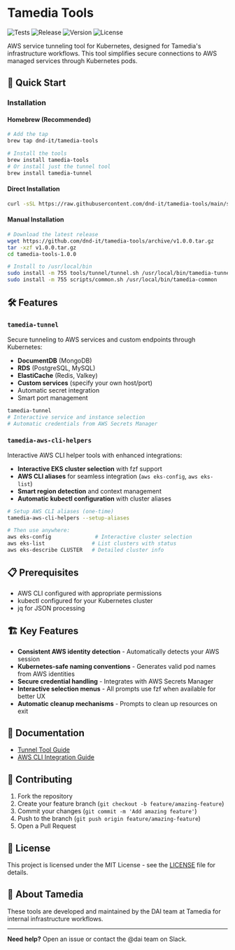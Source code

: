 # Tamedia Tools

<!-- BADGES START -->
![Tests](https://github.com/DND-IT/tamedia-tools/workflows/Test/badge.svg)
![Release](https://github.com/DND-IT/tamedia-tools/workflows/Release/badge.svg)
![Version](https://img.shields.io/github/v/release/DND-IT/tamedia-tools)
![License](https://img.shields.io/github/license/DND-IT/tamedia-tools)
<!-- BADGES END -->


AWS service tunneling tool for Kubernetes, designed for Tamedia's infrastructure workflows. This tool simplifies secure connections to AWS managed services through Kubernetes pods.

## 🚀 Quick Start

### Installation

#### Homebrew (Recommended)
```bash
# Add the tap
brew tap dnd-it/tamedia-tools

# Install the tools
brew install tamedia-tools
# Or install just the tunnel tool
brew install tamedia-tunnel
```

#### Direct Installation
```bash
curl -sSL https://raw.githubusercontent.com/dnd-it/tamedia-tools/main/scripts/install.sh | bash
```

#### Manual Installation
```bash
# Download the latest release
wget https://github.com/dnd-it/tamedia-tools/archive/v1.0.0.tar.gz
tar -xzf v1.0.0.tar.gz
cd tamedia-tools-1.0.0

# Install to /usr/local/bin
sudo install -m 755 tools/tunnel/tunnel.sh /usr/local/bin/tamedia-tunnel
sudo install -m 755 scripts/common.sh /usr/local/bin/tamedia-common
```

## 🛠️ Features

### `tamedia-tunnel`
Secure tunneling to AWS services and custom endpoints through Kubernetes:
- **DocumentDB** (MongoDB)
- **RDS** (PostgreSQL, MySQL)
- **ElastiCache** (Redis, Valkey)
- **Custom services** (specify your own host/port)
- Automatic secret integration
- Smart port management

```bash
tamedia-tunnel
# Interactive service and instance selection
# Automatic credentials from AWS Secrets Manager
```

### `tamedia-aws-cli-helpers`
Interactive AWS CLI helper tools with enhanced integrations:
- **Interactive EKS cluster selection** with fzf support
- **AWS CLI aliases** for seamless integration (`aws eks-config`, `aws eks-list`)
- **Smart region detection** and context management
- **Automatic kubectl configuration** with cluster aliases

```bash
# Setup AWS CLI aliases (one-time)
tamedia-aws-cli-helpers --setup-aliases

# Then use anywhere:
aws eks-config              # Interactive cluster selection
aws eks-list               # List clusters with status
aws eks-describe CLUSTER   # Detailed cluster info
```


## 📋 Prerequisites

- AWS CLI configured with appropriate permissions
- kubectl configured for your Kubernetes cluster
- jq for JSON processing

## 🏗️ Key Features

- **Consistent AWS identity detection** - Automatically detects your AWS session
- **Kubernetes-safe naming conventions** - Generates valid pod names from AWS identities
- **Secure credential handling** - Integrates with AWS Secrets Manager
- **Interactive selection menus** - All prompts use fzf when available for better UX
- **Automatic cleanup mechanisms** - Prompts to clean up resources on exit

## 📖 Documentation

- [Tunnel Tool Guide](tools/tunnel/README.md)
- [AWS CLI Integration Guide](tools/aws-cli/README.md)

## 🤝 Contributing

1. Fork the repository
2. Create your feature branch (`git checkout -b feature/amazing-feature`)
3. Commit your changes (`git commit -m 'Add amazing feature'`)
4. Push to the branch (`git push origin feature/amazing-feature`)
5. Open a Pull Request

## 📄 License

This project is licensed under the MIT License - see the [LICENSE](LICENSE) file for details.

## 🏢 About Tamedia

These tools are developed and maintained by the DAI team at Tamedia for internal infrastructure workflows.

---

**Need help?** Open an issue or contact the @dai team on Slack.